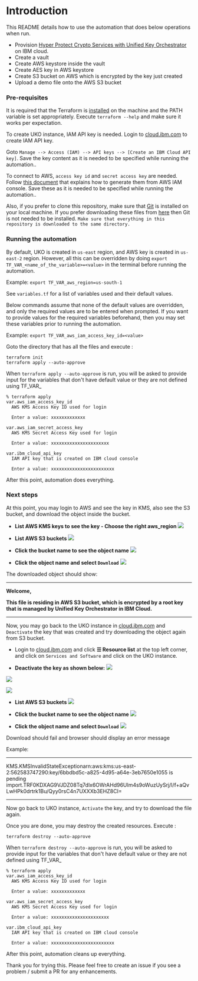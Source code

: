 # Introduction

This README details how to use the automation that does below operations when run.
- Provision [Hyper Protect Crypto Services with Unified Key Orchestrator](https://cloud.ibm.com/docs/hs-crypto?topic=hs-crypto-uko-overview) on IBM cloud.
- Create a vault
- Create AWS keystore inside the vault
- Create AES key in AWS keystore
- Create S3 bucket on AWS which is encrypted by the key just created
- Upload a demo file onto the AWS S3 bucket

### Pre-requisites
It is required that the Terraform is [installed](https://learn.hashicorp.com/tutorials/terraform/install-cli) on the machine and the PATH variable is set appropriately. Execute `terraform --help` and make sure it works per expectation.

To create UKO instance,  IAM API key is needed. Login to [cloud.ibm.com](https://cloud.ibm.com) to create IAM API key. 

Goto `Manage --> Access (IAM) --> API keys --> [Create an IBM Cloud API key]`. Save the key content as it is needed to be specified while running the automation..

To connect to AWS, `access key id` and `secret access key` are needed. Follow [this document](https://docs.aws.amazon.com/IAM/latest/UserGuide/id_credentials_access-keys.html) that explains how to generate them from AWS IAM console. Save these as it is needed to be specified while running the automation..

Also, if you prefer to clone this repository, make sure that [Git](https://git-scm.com/book/en/v2/Getting-Started-Installing-Git) is installed on your local machine. 
If you prefer downloading these files from [here](https://github.com/ibm-hyper-protect/hpcs-automation-samples/tree/main/uko/aws_keystore) then Git is not needed to be installed. `Make sure that everything in this repository is downloaded to the same directory.`

### Running the automation

By default, UKO is created in `us-east` region, and AWS key is created in `us-east-2` region. However, all this can be overridden by doing `export TF_VAR_<name_of_the_variable>=<value>` in the terminal before running the automation.

Example: `export TF_VAR_aws_region=us-south-1`

See `variables.tf` for a list of variables used and their default values. 

Below commands assume that none of the default values are overridden, and only the required values are to be entered when prompted.
If you want to provide values for the required variables beforehand, then you may set these variables prior to running the automation.

Example: `export TF_VAR_aws_iam_access_key_id=<value>`

Goto the directory that has all the files and execute :
```code
terraform init
terraform apply --auto-approve
```
When `terraform apply --auto-approve` is run, you will be asked to provide input for the variables that don't have default value or they are not defined using TF_VAR_

```text
% terraform apply 
var.aws_iam_access_key_id
  AWS KMS Access Key ID used for login

  Enter a value: xxxxxxxxxxxxx

var.aws_iam_secret_access_key
  AWS KMS Secret Access Key used for login

  Enter a value: xxxxxxxxxxxxxxxxxxxxxx

var.ibm_cloud_api_key
  IAM API key that is created on IBM cloud console

  Enter a value: xxxxxxxxxxxxxxxxxxxxxxxx
```
After this point, automation does everything.

### Next steps
At this point, you may login to AWS and see the key in KMS, also see the S3 bucket, and download the object inside the bucket.

- **List AWS KMS keys to see the key - Choose the right aws_region**
![](https://github.com/ibm-hyper-protect/hpcs-automation-samples/blob/main/uko/aws_keystore/images/AWS%20KMS%20showing%20the%20key.png)


- **List AWS S3 buckets**
![](https://github.com/ibm-hyper-protect/hpcs-automation-samples/blob/main/uko/aws_keystore/images/AWS%20list%20S3%20buckets.png)



- **Click the bucket name to see the object name**
![](https://github.com/ibm-hyper-protect/hpcs-automation-samples/blob/main/uko/aws_keystore/images/AWS%20inside%20the%20S3%20bucket.png)



- **Click the object name and select `Download`**
![](https://github.com/ibm-hyper-protect/hpcs-automation-samples/blob/main/uko/aws_keystore/images/AWS%20S3%20bucket%20object.png)


The downloaded object should show:
***
**Welcome,**

**This file is residing in AWS S3 bucket, which is encrypted by a root key that is 
managed by Unified Key Orchestrator in IBM Cloud.**
***

 Now, you may go back to the UKO instance in [cloud.ibm.com](https://cloud.ibm.com) and `Deactivate` the key that was created and try downloading the object again from S3 bucket.

- Login to [cloud.ibm.com](https://cloud.ibm.com) and click **&#9776; Resource list** at the top left corner, and click on `Services and Software` and
  click on the UKO instance.

- **Deactivate the key as shown below:**
![](https://github.com/ibm-hyper-protect/hpcs-automation-samples/blob/main/uko/aws_keystore/images/HPCS%20UKO%20-%20Deactivate%20the%20key.png)



![](https://github.com/ibm-hyper-protect/hpcs-automation-samples/blob/main/uko/aws_keystore/images/HPCS%20UKO%20-%20Deactivate%20key%20-%20confirmation.png)



![](https://github.com/ibm-hyper-protect/hpcs-automation-samples/blob/main/uko/aws_keystore/images/HPCS%20UKO%20-%20AWS%20Key%20Deactivated.png)



- **List AWS S3 buckets**
![](https://github.com/ibm-hyper-protect/hpcs-automation-samples/blob/main/uko/aws_keystore/images/AWS%20list%20S3%20buckets.png)



- **Click the bucket name to see the object name**
![](https://github.com/ibm-hyper-protect/hpcs-automation-samples/blob/main/uko/aws_keystore/images/AWS%20inside%20the%20S3%20bucket.png)



- **Click the object name and select `Download`**
![](https://github.com/ibm-hyper-protect/hpcs-automation-samples/blob/main/uko/aws_keystore/images/AWS%20S3%20bucket%20object.png)



Download should fail and browser should display an error message

Example:
***
KMS.KMSInvalidStateExceptionarn:aws:kms:us-east-2:562583747290:key/6bbdbd5c-a825-4d95-a64e-3eb7650e1055 is pending import.TRF0KDXAG9VJDZ08Tq7dlx6OWrAHd96UIm4s9oWuzUySrj/l/f+aQvLwHPk0drtrk1Bu/Qyy0rsC4n7UXXXb3EHZ8CI=
***

Now go back to UKO instance, `Activate` the key, and try to download the file again.

Once you are done, you may destroy the created resources. Execute :
```
terraform destroy --auto-approve
```
When `terraform destroy --auto-approve` is run, you will be asked to provide input for the variables that don't have default value or they are not defined using TF_VAR_
```text
% terraform apply 
var.aws_iam_access_key_id
  AWS KMS Access Key ID used for login

  Enter a value: xxxxxxxxxxxxx

var.aws_iam_secret_access_key
  AWS KMS Secret Access Key used for login

  Enter a value: xxxxxxxxxxxxxxxxxxxxxx

var.ibm_cloud_api_key
  IAM API key that is created on IBM cloud console

  Enter a value: xxxxxxxxxxxxxxxxxxxxxxxx
```
After this point, automation cleans up everything.
 
Thank you for trying this. Please feel free to create an issue if you see a problem / submit a PR for any enhancements.
